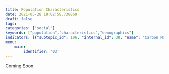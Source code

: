 ```yaml
---
title: Population Characteristics
date: 2021-05-28 18:02:58.738869
draft: false
tags: 
categories: ["social"]
keywords: ["population","characteristics","demographics"]
indicators: [{"subtopic_id": 106, "internal_id": 38, "name": "Carbon Monoxide Incidents ", "URL": "https://a816-dohbesp.nyc.gov/IndicatorPublic/VisualizationData.aspx?id=38,719b87,106,Summarize"}]
menu:
    main:
        identifier: '03'
---
```


Coming Soon.


